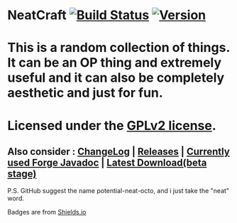 NeatCraft [![Build Status](https://118.136.153.103:8080/job/NeatCraft/badge/icon)](https://118.136.153.103:8080/job/NeatCraft/) [![Version](http://img.shields.io/badge/release-1.7.10--8.9-blue.svg)](https://github.com/CMicro/NeatCraft/releases/tag/1.7.10-8.8)
======================
This is a random collection of things. It can be an OP thing and extremely useful and it can also be completely aesthetic and just for fun.
=======================
Licensed under the [GPLv2 license](https://github.com/CMicro/NeatCraft/blob/master/LICENSE).
=======================
Also consider : [ChangeLog](https://github.com/CMicro/NeatCraft/blob/master/CHANGELOG.md) | [Releases](https://github.com/CMicro/NeatCraft/releases) | [Currently used Forge Javadoc](http://cmicro.github.io/NeatCraft/forge-javadoc/) | [Latest Download(beta stage)](https://drone.io/github.com/CMicro/NeatCraft/files)
-----------------------
P.S. GitHub suggest the name potential-neat-octo, and i just take the "neat" word.

Badges are from [Shields.io](http://shields.io/)
